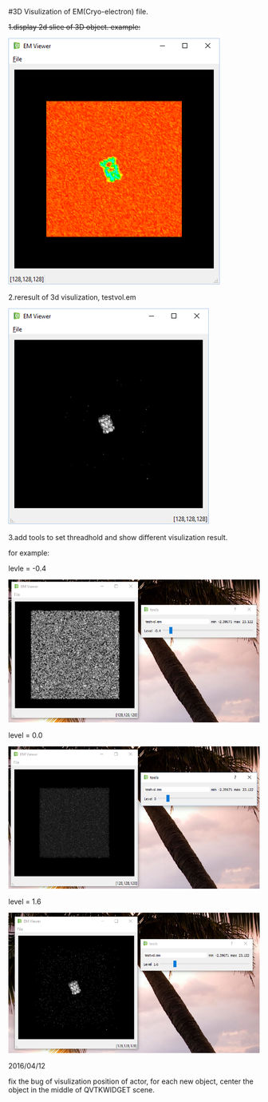 #3D Visulization of EM(Cryo-electron) file.

~~1.display 2d slice of 3D object. example:~~  

~~![Alt Text](images/layout.png)~~

2.reresult of 3d visulization, testvol.em  

![Alt Text](images/result.png)

3.add tools to set threadhold and show different visulization result.

for example:

levle = -0.4

![Alt Text](images/result_1.png)

level = 0.0

![Alt Text](images/result_2.png)

level = 1.6

![Alt Text](images/result_3.png)


2016/04/12

fix the bug of visulization position of actor, for each new object, 
center the object in the middle of QVTKWIDGET scene.

